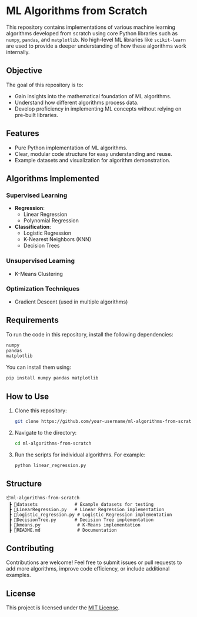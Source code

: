 

# ML Algorithms from Scratch  

This repository contains implementations of various machine learning algorithms developed from scratch using core Python libraries such as `numpy`, `pandas`, and `matplotlib`. No high-level ML libraries like `scikit-learn` are used to provide a deeper understanding of how these algorithms work internally.  

## Objective  
The goal of this repository is to:  
- Gain insights into the mathematical foundation of ML algorithms.  
- Understand how different algorithms process data.  
- Develop proficiency in implementing ML concepts without relying on pre-built libraries.  

## Features  
- Pure Python implementation of ML algorithms.  
- Clear, modular code structure for easy understanding and reuse.  
- Example datasets and visualization for algorithm demonstration.  

## Algorithms Implemented  
### Supervised Learning  
- **Regression**:  
  - Linear Regression  
  - Polynomial Regression  
- **Classification**:  
  - Logistic Regression  
  - K-Nearest Neighbors (KNN)  
  - Decision Trees  

### Unsupervised Learning  
- K-Means Clustering  

### Optimization Techniques  
- Gradient Descent (used in multiple algorithms)  

## Requirements  
To run the code in this repository, install the following dependencies:  
```bash  
numpy  
pandas  
matplotlib  
```  
You can install them using:  
```bash  
pip install numpy pandas matplotlib  
```  

## How to Use  
1. Clone this repository:  
   ```bash  
   git clone https://github.com/your-username/ml-algorithms-from-scratch.git  
   ```  
2. Navigate to the directory:  
   ```bash  
   cd ml-algorithms-from-scratch  
   ```  
3. Run the scripts for individual algorithms. For example:  
   ```bash  
   python linear_regression.py  
   ```  

## Structure  
```  
📦ml-algorithms-from-scratch  
 ┣ 📂datasets              # Example datasets for testing  
 ┣ 📜LinearRegression.py   # Linear Regression implementation  
 ┣ 📜logistic_regression.py # Logistic Regression implementation  
 ┣ 📜DecisionTree.py       # Decision Tree implementation  
 ┣ 📜kmeans.py              # K-Means implementation  
 ┣ 📜README.md              # Documentation  
```  

## Contributing  
Contributions are welcome! Feel free to submit issues or pull requests to add more algorithms, improve code efficiency, or include additional examples.  

## License  
This project is licensed under the [MIT License](LICENSE).  
